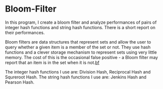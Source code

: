 # Bloom-Filter

In this program, I create a bloom filter and analyze performances of pairs of integer hash functions and string hash functions. There is a short report on their performances. 

Bloom filters are data structures that represent sets  and allow the user to query whether a given item is a member of the set or not. They use hash functions and a clever storage mechanism to  represent sets  using very little memory.  The cost of this is the occasional false positive - a Bloom filter may report that an item is in the set when it is not.[bf]

The integer hash functions I use are: Division Hash, Reciprocal Hash and Squreroot Hash.
The string hash functions I use are: Jenkins Hash and Pearson Hash. 

[bf]: https://en.wikipedia.org/wiki/Bloom_filter

